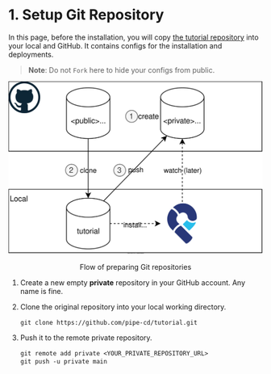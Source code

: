 # 1. Setup Git Repository

In this page, before the installation, you will copy [the tutorial repository](https://github.com/pipe-cd/tutorial.git) into your local and GitHub.
It contains configs for the installation and deployments.

> **Note**: Do not `Fork` here to hide your configs from public.

![setup-git-repository](/images/install/setup-git-repo.svg)
<p align="center">Flow of preparing Git repositories</p>


1. Create a new empty **private** repository in your GitHub account. Any name is fine.

2. Clone the original repository into your local working directory.
    ```console
    git clone https://github.com/pipe-cd/tutorial.git
    ```

3. Push it to the remote private repository.
    ```console
    git remote add private <YOUR_PRIVATE_REPOSITORY_URL>
    git push -u private main
    ```


